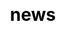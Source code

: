 ---
title: "news"

css: "scss/news.scss"

section1:
  title: News
  content: Welcome to KubeSphere Newsroom
  topImage: /images/news/news-top.jpg

section2:
  news:
    - title: 'KubeCon and CloudNativeCon Europe 2021 is coming! Welcome to join us!'
      description: The KubeSphere team will give a presentation at the Data on Kubernetes Day of KubeCon and CloudNativeCon Europe 2021.
      image: /images/news/kubecon-eu/kubecon-news-banner.png
      link: 'join-us-at-kubecon-eu-2021/'
    - title: 'Recap: KubeSphere & Friends 2020 Meetup'
      description: KubeSphere and Friends 2020 Meetup attracted more than 100 individual community members and honored guests to share their ideas and experiences on cloud-native and Kubernetes.
      image: /images/news/meetup-2020/Snip20210201_8.png
      link: 'kubesphere-meetup-2020/'
    - title: 'KubeSphere is Now Available as an AWS Quick Start'
      description: KubeSphere expands collaboration with Amazon Web Services to further accelerate the cloud-native technology transformation.
      image: https://ap3.qingstor.com/kubesphere-website/docs/kubesphere-aws.png
      link: 'kubesphere-available-on-aws-quickstart/'
    - title: 'KubeSphere and Cigo Cloud Partner on Providing Container Services and Building a Developer Community in Africa'
      description: KubeSphere and Cigo Cloud work to empower African users on the cloud and promote a local developer community.
      image: https://ap3.qingstor.com/kubesphere-website/docs/cigo-cloud.png
      link: 'kubesphere-cigo-partnership/'
    - title: 'KubeSphere 3.0.0 GA: Born for Hybrid Cloud Apps'
      description: That's a Killer! KubeSphere 3.0.0 is Now Generally Available!
      image: https://ap3.qingstor.com/kubesphere-website/docs/20200830101950.png
      link: 'kubesphere-3.0.0-ga-announcement/'
    - title: 'Bare-Metal Kubernetes Load Balancer Porter Included in CNCF Landscape'
      description: The CNCF accepted Porter, a load balancer meant for bare-metal Kubernetes clusters, in its Landscape. Porter uses BGP and ECMP to load balance traffic in self-hosted Kubernetes clusters.
      image: https://ap3.qingstor.com/kubesphere-website/docs/porter-deployment.png
      link: 'https://www.infoq.com/news/2020/07/porter-kubernetes-bare-metal/'
    - title: 'Spanish and Traditional Chinese Localization Available in KubeSphere Web Console'
      description: Geko and Turtle Chang contribute to the localization of Spanish and Traditional Chinese.
      image: https://ap3.qingstor.com/kubesphere-website/docs/KubeSphere-language-setting.png
      link: 'spanish-traditional-chinese-available/'
    - title: 'Embrace KubeSphere Spanish Community and European Market: Geko and KubeSphere Build Partnership'
      description: KubeSphere and Geko will work together for the same aspiration to deliver more for the wider open source community in China, Spain and beyond.
      image: https://pek3b.qingstor.com/kubesphere-docs/png/20200725083630.png
      link: 'kubesphere-geko-partnership/'
    - title: 'Radore and KubeSphere: Walk into the Future of Hybrid Cloud and Build Ecosystem Together'
      description: KubeSphere and Radore will work to build and promote both ecosystems as we embark on the journey to the era of hybrid cloud.
      image: https://ap3.qingstor.com/kubesphere-website/docs/Radore-KubeSphere-cooperation.jpeg
      link: 'kubesphere-radore-partnership/'
---
